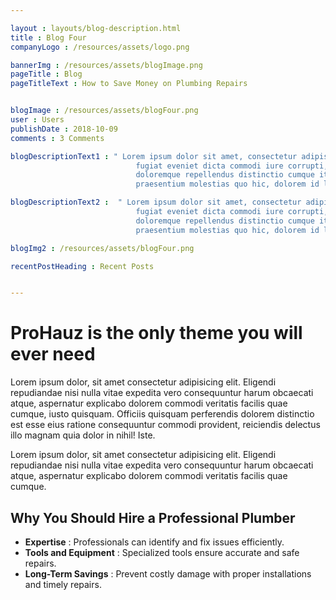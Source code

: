 ```yaml
---

layout : layouts/blog-description.html
title : Blog Four
companyLogo : /resources/assets/logo.png

bannerImg : /resources/assets/blogImage.png
pageTitle : Blog
pageTitleText : How to Save Money on Plumbing Repairs


blogImage : /resources/assets/blogFour.png
user : Users
publishDate : 2018-10-09
comments : 3 Comments

blogDescriptionText1 : " Lorem ipsum dolor sit amet, consectetur adipisicing elit. Veritatis qui totam magnam dolorem
                            fugiat eveniet dicta commodi iure corrupti, tempora vero, minus perferendis! Commodi
                            doloremque repellendus distinctio cumque itaque obcaecati ipsum provident consequuntur
                            praesentium molestias quo hic, dolorem id laudantium."

blogDescriptionText2 :  " Lorem ipsum dolor sit amet, consectetur adipisicing elit. Veritatis qui totam magnam dolorem
                            fugiat eveniet dicta commodi iure corrupti, tempora vero, minus perferendis! Commodi
                            doloremque repellendus distinctio cumque itaque obcaecati ipsum provident consequuntur
                            praesentium molestias quo hic, dolorem id laudantium."                       

blogImg2 : /resources/assets/blogFour.png

recentPostHeading : Recent Posts


---
```


# ProHauz is the only theme you will ever need

Lorem ipsum dolor, sit amet consectetur adipisicing elit. Eligendi repudiandae nisi nulla vitae expedita vero consequuntur harum obcaecati atque, aspernatur explicabo dolorem commodi veritatis facilis quae cumque, iusto quisquam. Officiis quisquam perferendis dolorem distinctio est esse eius ratione consequuntur commodi provident, reiciendis delectus illo magnam quia dolor in nihil! Iste.

Lorem ipsum dolor, sit amet consectetur adipisicing elit. Eligendi repudiandae nisi nulla vitae expedita vero consequuntur harum obcaecati atque, aspernatur explicabo dolorem commodi veritatis facilis quae cumque.

## Why You Should Hire a Professional Plumber

- **Expertise** : Professionals can identify and fix issues efficiently.
- **Tools and Equipment** : Specialized tools ensure accurate and safe repairs.
- **Long-Term Savings** : Prevent costly damage with proper installations and timely repairs.